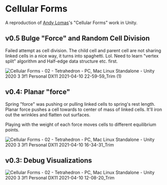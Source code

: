 # Cellular Forms

A reproduction of [Andy Lomas](https://andylomas.com/)'s "Cellular Forms" work in Unity.

## v0.5 Bulge "Force" and Random Cell Division

Failed attempt as cell division. The child cell and parent cell are not sharing linked cells in a nice way, it turns into spaghetti. Lol. Need to learn "vertex split" algorithm and Half-edge data structure etc. first.

![Cellular Forms - 02 - Tetrahedron - PC, Mac  Linux Standalone - Unity 2020 3 3f1 Personal _DX11_ 2021-04-10 22-59-59_Trim (1)](https://user-images.githubusercontent.com/6636020/114338424-0a105280-9b21-11eb-868a-13c384fce611.gif)

## v0.4: Planar "force"

Spring "force" was pushing or pulling linked cells to spring's rest length. Planar force pushes a cell towards to center of mass of linked cells. It'll iron out the wrinkles and flatten out surfaces.

Playing with the weight of each force moves cells to different equilibrium points.

![Cellular Forms - 02 - Tetrahedron - PC, Mac  Linux Standalone - Unity 2020 3 3f1 Personal _DX11_ 2021-04-10 16-34-31_Trim](https://user-images.githubusercontent.com/6636020/114284648-452a5d00-9a1f-11eb-927f-56ac918cef3a.gif)

## v0.3: Debug Visualizations

![Cellular Forms - 02 - Tetrahedron - PC, Mac  Linux Standalone - Unity 2020 3 3f1 Personal _DX11_ 2021-04-10 12-08-20_Trim](https://user-images.githubusercontent.com/6636020/114276739-fe743d00-99f5-11eb-9242-037c0428ef0a.gif)
